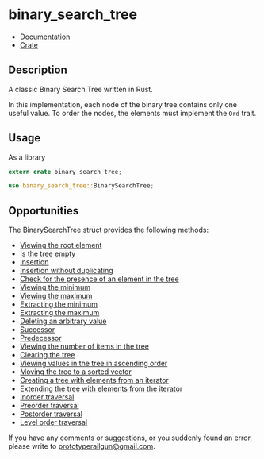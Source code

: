 # binary_search_tree

* [Documentation](https://docs.rs/binary_search_tree/)
* [Crate](https://crates.io/crates/binary_search_tree)


## Description

<p>A classic Binary Search Tree written in Rust.</p>

In this implementation, each node of the binary tree contains only one useful value. To order the nodes, the elements must implement the ```Ord``` trait.

## Usage

As a library
```rust
extern crate binary_search_tree;

use binary_search_tree::BinarySearchTree;
```


## Opportunities

The BinarySearchTree struct provides the following methods: 
* [Viewing the root element](https://docs.rs/binary_search_tree/0.2.0/binary_search_tree/struct.BinarySearchTree.html#method.root)
* [Is the tree empty](https://docs.rs/binary_search_tree/0.2.0/binary_search_tree/struct.BinarySearchTree.html#method.is_empty)
* [Insertion](https://docs.rs/binary_search_tree/0.2.0/binary_search_tree/struct.BinarySearchTree.html#method.insert)
* [Insertion without duplicating](https://docs.rs/binary_search_tree/0.2.0/binary_search_tree/struct.BinarySearchTree.html#method.insert_without_dup)
* [Check for the presence of an element in the tree](https://docs.rs/binary_search_tree/0.2.0/binary_search_tree/struct.BinarySearchTree.html#method.contains)
* [Viewing the minimum](https://docs.rs/binary_search_tree/0.2.0/binary_search_tree/struct.BinarySearchTree.html#method.min)
* [Viewing the maximum](https://docs.rs/binary_search_tree/0.2.0/binary_search_tree/struct.BinarySearchTree.html#method.max)
* [Extracting the minimum](https://docs.rs/binary_search_tree/0.2.0/binary_search_tree/struct.BinarySearchTree.html#method.extract_min)
* [Extracting the maximum](https://docs.rs/binary_search_tree/0.2.0/binary_search_tree/struct.BinarySearchTree.html#method.extract)
* [Deleting an arbitrary value](https://docs.rs/binary_search_tree/0.2.0/binary_search_tree/struct.BinarySearchTree.html#method.remove)
* [Successor](https://docs.rs/binary_search_tree/0.2.0/binary_search_tree/struct.BinarySearchTree.html#method.successor)
* [Predecessor](https://docs.rs/binary_search_tree/0.2.0/binary_search_tree/struct.BinarySearchTree.html#method.predecessor)
* [Viewing the number of items in the tree](https://docs.rs/binary_search_tree/0.2.0/binary_search_tree/struct.BinarySearchTree.html#method.len)
* [Clearing the tree](https://docs.rs/binary_search_tree/0.2.0/binary_search_tree/struct.BinarySearchTree.html#method.clear)
* [Viewing values in the tree in ascending order](https://docs.rs/binary_search_tree/0.2.0/binary_search_tree/struct.BinarySearchTree.html#method.sorted_vec)
* [Moving the tree to a sorted vector](https://docs.rs/binary_search_tree/0.2.0/binary_search_tree/struct.BinarySearchTree.html#method.into_sorted_vec)
* [Creating a tree with elements from an iterator](https://docs.rs/binary_search_tree/0.2.0/binary_search_tree/struct.BinarySearchTree.html#method.from_iter)
* [Extending the tree with elements from the iterator](https://docs.rs/binary_search_tree/0.2.0/binary_search_tree/struct.BinarySearchTree.html#method.extend)
* [Inorder traversal](https://docs.rs/binary_search_tree/0.2.0/binary_search_tree/struct.BinarySearchTree.html#method.inorder)
* [Preorder traversal](https://docs.rs/binary_search_tree/0.2.0/binary_search_tree/struct.BinarySearchTree.html#method.preorder)
* [Postorder traversal](https://docs.rs/binary_search_tree/0.2.0/binary_search_tree/struct.BinarySearchTree.html#method.postorder)
* [Level order traversal](https://docs.rs/binary_search_tree/0.2.0/binary_search_tree/struct.BinarySearchTree.html#method.level_order)


If you have any comments or suggestions, or you suddenly found an error, please write to prototyperailgun@gmail.com.
